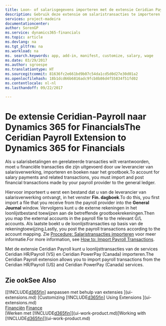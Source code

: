 ```yaml
---
title: Loon- of salarisgegevens importeren met de extensie Ceridian Payroll | Microsoft Docs
description: Gebruik deze extensie om salaristransacties te importeren vanuit de services Ceridian HR/Payroll (VS) en Ceridian PowerPay (Canada).
services: project-madeira
documentationcenter: 
author: SorenGP
ms.service: dynamics365-financials
ms.topic: article
ms.devlang: na
ms.tgt_pltfrm: na
ms.workload: na
ms. search.keywords: app, add-in, manifest, customize, salary, wage
ms.date: 03/29/2017
ms.author: sgroespe
ms.translationtype: HT
ms.sourcegitcommit: 81636fc2e661bd9b07c54da1cd5d0d27e30d01a2
ms.openlocfilehash: 18b1dcd66b6816adc9fcb8b86d4f55834f51fd02
ms.contentlocale: nl-nl
ms.lasthandoff: 09/22/2017

---
```

# <a name="the-ceridian-payroll-extension-to-dynamics-365-for-financials"></a><span data-ttu-id="791fb-103">De extensie Ceridian-Payroll naar Dynamics 365 for Financials</span><span class="sxs-lookup"><span data-stu-id="791fb-103">The Ceridian Payroll Extension to Dynamics 365 for Financials</span></span>
<span data-ttu-id="791fb-104">Als u salarisbetalingen en gerelateerde transacties wilt verantwoorden, moet u financiële transacties die zijn uitgevoerd door uw leverancier van salarisverwerking, importeren en boeken naar het grootboek.</span><span class="sxs-lookup"><span data-stu-id="791fb-104">To account for salary payments and related transactions, you must import and post financial transactions made by your payroll provider to the general ledger.</span></span>

<span data-ttu-id="791fb-105">Hiervoor importeert u eerst een bestand dat u van de leverancier van salarisverwerking ontvangt, in het venster **Fin. dagboek**.</span><span class="sxs-lookup"><span data-stu-id="791fb-105">To do this, you first import a file that you receive from the payroll provider into the **General Journal** window.</span></span> <span data-ttu-id="791fb-106">Vervolgens kunt u de externe rekeningen in het loonlijstbestand toewijzen aan de betreffende grootboekrekeningen.</span><span class="sxs-lookup"><span data-stu-id="791fb-106">Then you map the external accounts in the payroll file to the relevant G/L accounts.</span></span> <span data-ttu-id="791fb-107">Als laatste boekt u de loonlijsttransacties op basis van de rekeningtoewijzing.</span><span class="sxs-lookup"><span data-stu-id="791fb-107">Lastly, you post the payroll transactions according to the account mapping.</span></span> <span data-ttu-id="791fb-108">Zie [Procedure: Salaristransacties importeren](finance-how-import-payroll-transactions.md) voor meer informatie.</span><span class="sxs-lookup"><span data-stu-id="791fb-108">For more information, see [How to: Import Payroll Transactions](finance-how-import-payroll-transactions.md).</span></span>

<span data-ttu-id="791fb-109">Met de extensie Ceridian Payroll kunt u loonlijsttransacties van de services Ceridian HR/Payroll (VS) en Ceridian PowerPay (Canada) importeren.</span><span class="sxs-lookup"><span data-stu-id="791fb-109">The Ceridian Payroll extension allows you to import payroll transactions from the Ceridian HR/Payroll (US) and Ceridian PowerPay (Canada) services.</span></span>

## <a name="see-also"></a><span data-ttu-id="791fb-110">Zie ook</span><span class="sxs-lookup"><span data-stu-id="791fb-110">See Also</span></span>
<span data-ttu-id="791fb-111">[[!INCLUDE[d365fin](includes/d365fin_md.md)] aanpassen met behulp van extensies ](ui-extensions.md)  </span><span class="sxs-lookup"><span data-stu-id="791fb-111">[Customizing [!INCLUDE[d365fin](includes/d365fin_md.md)] Using Extensions ](ui-extensions.md)  </span></span>  
<span data-ttu-id="791fb-112">[Financiën](finance.md)  </span><span class="sxs-lookup"><span data-stu-id="791fb-112">[Finance](finance.md)  </span></span>  
<span data-ttu-id="791fb-113">[Werken met [!INCLUDE[d365fin](includes/d365fin_md.md)]](ui-work-product.md)</span><span class="sxs-lookup"><span data-stu-id="791fb-113">[Working with [!INCLUDE[d365fin](includes/d365fin_md.md)]](ui-work-product.md)</span></span>

